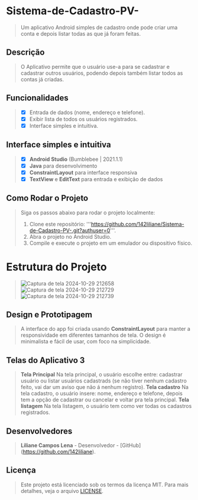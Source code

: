 # Sistema-de-Cadastro-PV-
> Um aplicativo Android simples de cadastro onde pode criar uma conta e depois listar todas as que já foram feitas.

## Descrição
> O Aplicativo permite que o usuário use-a para se cadastrar e cadastrar outros usuários, podendo depois também listar todos as contas já criadas.

## Funcionalidades
> - [x] Entrada de dados (nome, endereço e telefone).
> - [x] Exibir lista de todos os usuários registrados.
> - [x] Interface simples e intuitiva.

## Interface simples e intuitiva
> - [x] **Android Studio** (Bumblebee | 2021.1.1)
> - [x] **Java** para desenvolvimento
> - [x] **ConstraintLayout** para interface responsiva
> - [x] **TextView** e **EditText** para entrada e exibição de dados

## Como Rodar o Projeto
> Siga os passos abaixo para rodar o projeto localmente:
> 1. Clone este repositório:
>'''https://github.com/142liliane/Sistema-de-Cadastro-PV-.git?authuser=0'''.
> 2. Abra o projeto no Android Studio.
> 3. Compile e execute o projeto em um emulador ou dispositivo físico.

# Estrutura do Projeto
> ![Captura de tela 2024-10-29 212658](https://github.com/user-attachments/assets/ac5765dc-563a-40b7-8667-9dd93622bbed)
> ![Captura de tela 2024-10-29 212729](https://github.com/user-attachments/assets/62e0e137-5cb8-4803-a743-39896304f6be)
> ![Captura de tela 2024-10-29 212739](https://github.com/user-attachments/assets/ad3a6c8d-5901-473d-8244-9718fa5f7062)

##  Design e Prototipagem
> A interface do app foi criada usando **ConstraintLayout** para manter a responsividade em diferentes tamanhos de tela. 
> O design é minimalista e fácil de usar, com foco na simplicidade.

## Telas do Aplicativo 3
> **Tela Principal**
> Na tela principal, o usuário escolhe entre: cadastrar usuário ou listar usuários cadastrads (se não tiver nenhum cadastro feito, vai dar um aviso que não á nenhum registro).
>  **Tela cadastro**
> Na tela cadastro, o usuário insere: nome, endereço e telefone, depois tem a opção de cadastrar ou cancelar e voltar pra tela principal.
> **Tela listagem**
> Na tela listagem, o usuário tem como ver todas os cadastros registrados.

## Desenvolvedores
> **Liliane Campos Lena**  - Desenvolvedor - [GitHub] (https://github.com/142liliane).

## Licença 
> Este projeto está licenciado sob os termos da licença MIT. Para mais detalhes, veja o arquivo [LICENSE](LICENSE).
